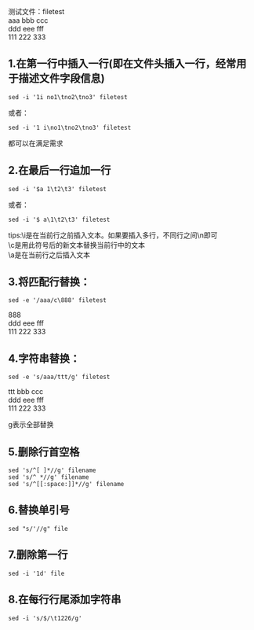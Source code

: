 测试文件：filetest  
aaa bbb ccc  
ddd eee fff  
111 222 333  

## 1.在第一行中插入一行(即在文件头插入一行，经常用于描述文件字段信息)

```
sed -i '1i no1\tno2\tno3' filetest
```  

或者：  

```
sed -i '1 i\no1\tno2\tno3' filetest
```  

都可以在满足需求  

## 2.在最后一行追加一行

```
sed -i '$a 1\t2\t3' filetest
```  

或者：  

```
sed -i '$ a\1\t2\t3' filetest
```  

tips:\i是在当前行之前插入文本。如果要插入多行，不同行之间\n即可  
	 \c是用此符号后的新文本替换当前行中的文本  
	 \a是在当前行之后插入文本  

## 3.将匹配行替换：

```
sed -e '/aaa/c\888' filetest
```  

888  
ddd eee fff  
111 222 333  

## 4.字符串替换：

```
sed -e 's/aaa/ttt/g' filetest
```  

ttt bbb ccc  
ddd eee fff  
111 222 333  

g表示全部替换  

## 5.删除行首空格

```
sed 's/^[ ]*//g' filename
sed 's/^ *//g' filename
sed 's/^[[:space:]]*//g' filename
```  

## 6.替换单引号

```
sed "s/'//g" file
```  

## 7.删除第一行

```
sed -i '1d' file
```  

## 8.在每行行尾添加字符串

```
sed -i 's/$/\t1226/g'
```  
